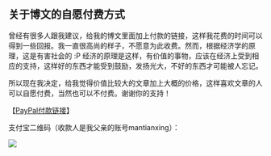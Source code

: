 ## 关于博文的自愿付费方式

曾经有很多人跟我建议，给我的博文里面加上付款的链接，这样我花费的时间可以得到一些回报。我一直很高尚的样子，不愿意为此收费。然而，根据经济学的原理，这是有害社会的 :P 经济的原理是这样，有价值的事物，应该在经济上受到相应的支持，这样好的东西才能受到鼓励，发扬光大，不好的东西才可能被人忘记。

所以现在我决定，给我觉得价值比较大的文章加上大概的价格，这样喜欢文章的人可以自愿付费，当然也可以不付费。谢谢你的支持！

【[PayPal付款链接](http://paypal.me/yinwang0/5)】

支付宝二维码（收款人是我父亲的账号mantianxing）：

![](http://www.yinwang.org/images/alipay.jpg)
